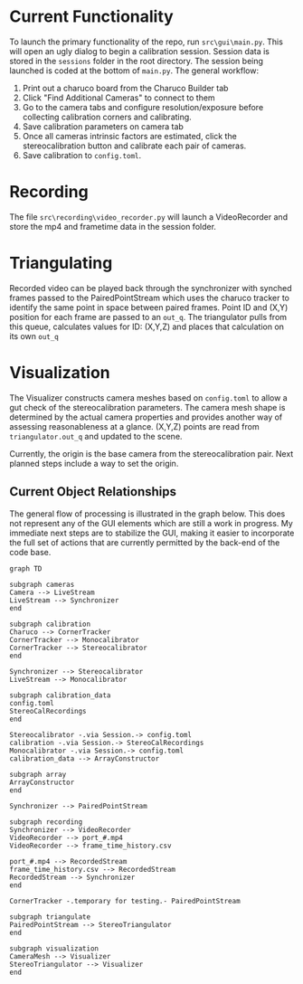 # Current Functionality

To launch the primary functionality of the repo, run `src\gui\main.py`. This will open an ugly dialog to begin a calibration session. Session data is stored in the `sessions` folder in the root directory. The session being launched is coded at the bottom of `main.py`. The general workflow:

1. Print out a charuco board from the Charuco Builder tab
2. Click "Find Additional Cameras" to connect to them
3. Go to the camera tabs and configure resolution/exposure before collecting calibration corners and calibrating.
4. Save calibration parameters on camera tab
5. Once all cameras intrinsic factors are estimated, click the stereocalibration button and calibrate each pair of cameras.
6. Save calibration to `config.toml`.

# Recording

The file `src\recording\video_recorder.py` will launch a VideoRecorder and store the mp4 and frametime data in the session folder. 

# Triangulating

Recorded video can be played back through the synchronizer with synched frames passed to the PairedPointStream which uses the charuco tracker to identify the same point in space between paired frames. Point ID and (X,Y) position for each frame are passed to an `out_q`. The triangulator pulls from this queue, calculates values for ID: (X,Y,Z) and places that calculation on its own `out_q`

# Visualization

The Visualizer constructs camera meshes based on `config.toml` to allow a gut check of the stereocalibration parameters. The camera mesh shape is determined by the actual camera properties and provides another way of assessing reasonableness at a glance. (X,Y,Z) points are read from `triangulator.out_q` and updated to the scene. 

Currently, the origin is the base camera from the stereocalibration pair. Next planned steps include a way to set the origin.

## Current Object Relationships

The general flow of processing is illustrated in the graph below. This does not represent any of the GUI elements which are still a work in progress. My immediate next steps are to stabilize the GUI, making it easier to incorporate the full set of actions that are currently permitted by the back-end of the code base.

```mermaid
graph TD

subgraph cameras
Camera --> LiveStream
LiveStream --> Synchronizer
end

subgraph calibration
Charuco --> CornerTracker
CornerTracker --> Monocalibrator
CornerTracker --> Stereocalibrator
end

Synchronizer --> Stereocalibrator
LiveStream --> Monocalibrator

subgraph calibration_data
config.toml
StereoCalRecordings
end

Stereocalibrator -.via Session.-> config.toml
calibration -.via Session.-> StereoCalRecordings
Monocalibrator -.via Session.-> config.toml
calibration_data --> ArrayConstructor

subgraph array
ArrayConstructor
end

Synchronizer --> PairedPointStream 

subgraph recording
Synchronizer --> VideoRecorder
VideoRecorder --> port_#.mp4
VideoRecorder --> frame_time_history.csv

port_#.mp4 --> RecordedStream
frame_time_history.csv --> RecordedStream
RecordedStream --> Synchronizer
end

CornerTracker -.temporary for testing.- PairedPointStream

subgraph triangulate
PairedPointStream --> StereoTriangulator
end

subgraph visualization
CameraMesh --> Visualizer
StereoTriangulator --> Visualizer
end

```
